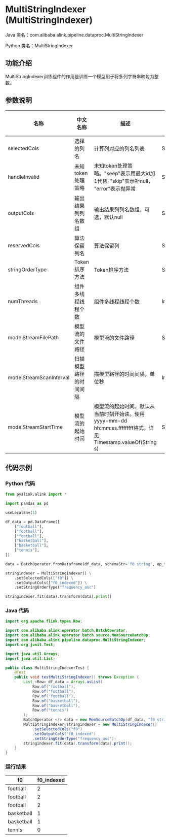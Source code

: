 # MultiStringIndexer (MultiStringIndexer)
Java 类名：com.alibaba.alink.pipeline.dataproc.MultiStringIndexer

Python 类名：MultiStringIndexer


## 功能介绍
MultiStringIndexer训练组件的作用是训练一个模型用于将多列字符串映射为整数。

## 参数说明

| 名称 | 中文名称 | 描述 | 类型 | 是否必须？ | 默认值 |
| --- | --- | --- | --- | --- | --- |
| selectedCols | 选择的列名 | 计算列对应的列名列表 | String[] | ✓ |  |
| handleInvalid | 未知token处理策略 | 未知token处理策略。"keep"表示用最大id加1代替, "skip"表示补null， "error"表示抛异常 | String |  | "KEEP" |
| outputCols | 输出结果列列名数组 | 输出结果列列名数组，可选，默认null | String[] |  | null |
| reservedCols | 算法保留列名 | 算法保留列 | String[] |  | null |
| stringOrderType | Token排序方法 | Token排序方法 | String |  | "RANDOM" |
| numThreads | 组件多线程线程个数 | 组件多线程线程个数 | Integer |  | 1 |
| modelStreamFilePath | 模型流的文件路径 | 模型流的文件路径 | String |  | null |
| modelStreamScanInterval | 扫描模型路径的时间间隔 | 描模型路径的时间间隔，单位秒 | Integer |  | 10 |
| modelStreamStartTime | 模型流的起始时间 | 模型流的起始时间。默认从当前时刻开始读。使用yyyy-mm-dd hh:mm:ss.fffffffff格式，详见Timestamp.valueOf(String s) | String |  | null |



## 代码示例
### Python 代码
```python
from pyalink.alink import *

import pandas as pd

useLocalEnv(1)

df_data = pd.DataFrame([
    ["football"],
    ["football"],
    ["football"],
    ["basketball"],
    ["basketball"],
    ["tennis"],
])

data = BatchOperator.fromDataframe(df_data, schemaStr='f0 string', op_type='batch')

stringindexer = MultiStringIndexer() \
    .setSelectedCols(["f0"]) \
    .setOutputCols(["f0_indexed"]) \
    .setStringOrderType("frequency_asc")

stringindexer.fit(data).transform(data).print()
```
### Java 代码
```java
import org.apache.flink.types.Row;

import com.alibaba.alink.operator.batch.BatchOperator;
import com.alibaba.alink.operator.batch.source.MemSourceBatchOp;
import com.alibaba.alink.pipeline.dataproc.MultiStringIndexer;
import org.junit.Test;

import java.util.Arrays;
import java.util.List;

public class MultiStringIndexerTest {
	@Test
	public void testMultiStringIndexer() throws Exception {
		List <Row> df_data = Arrays.asList(
			Row.of("football"),
			Row.of("football"),
			Row.of("football"),
			Row.of("basketball"),
			Row.of("basketball"),
			Row.of("tennis")
		);
		BatchOperator <?> data = new MemSourceBatchOp(df_data, "f0 string");
		MultiStringIndexer stringindexer = new MultiStringIndexer()
			.setSelectedCols("f0")
			.setOutputCols("f0_indexed")
			.setStringOrderType("frequency_asc");
		stringindexer.fit(data).transform(data).print();
	}
}
```

### 运行结果


f0|f0_indexed
---|----------
football|2
football|2
football|2
basketball|1
basketball|1
tennis|0
